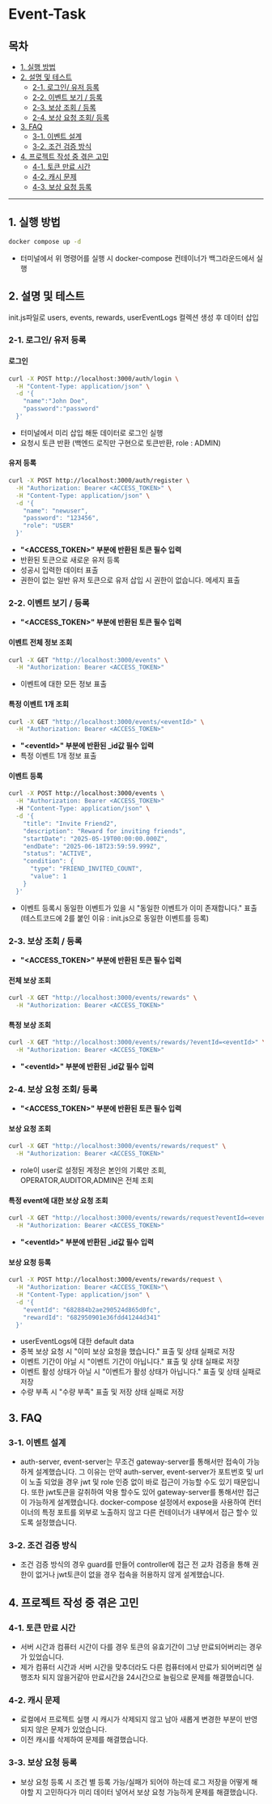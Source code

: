 # Event-Task

## 목차

- [1. 실행 방법](#1-실행-방법)
- [2. 설명 및 테스트](#2-설명-및-테스트)
  - [2-1. 로그인/ 유저 등록](#2-1-로그인-유저-등록)
  - [2-2. 이벤트 보기 / 등록](#2-2-이벤트-보기--등록)
  - [2-3. 보상 조회 / 등록](#2-3-보상-조회--등록)
  - [2-4. 보상 요청 조회/ 등록](#2-4-보상-요청-조회-등록)
- [3. FAQ](#3-faq)
  - [3-1. 이벤트 설계](#3-1-이벤트-설계)
  - [3-2. 조건 검증 방식](#3-2-조건-검증-방식)
- [4. 프로젝트 작성 중 겪은 고민](#4-프로젝트-작성-중-겪은-고민)
  - [4-1. 토큰 만료 시간](#4-1-토큰-만료-시간)
  - [4-2. 캐시 문제](#4-2-캐시-문제)
  - [4-3. 보상 요청 등록](#3-3-보상-요청-등록)

---

## 1. 실행 방법

```bash
docker compose up -d
```
- 터미널에서 위 명령어를 실행 시 docker-compose 컨테이너가 백그라운드에서 실행

## 2. 설명 및 테스트

init.js파일로 users, events, rewards, userEventLogs 컬렉션 생성 후 데이터 삽입


### 2-1. 로그인/ 유저 등록

#### 로그인

```bash
curl -X POST http://localhost:3000/auth/login \
  -H "Content-Type: application/json" \
  -d '{
    "name":"John Doe",
    "password":"password"
  }'
```
- 터미널에서 미리 삽입 해둔 데이터로 로그인 실행
- 요청시 토큰 반환 (백엔드 로직만 구현으로 토큰반환, role : ADMIN)

#### 유저 등록

```bash
curl -X POST http://localhost:3000/auth/register \
  -H "Authorization: Bearer <ACCESS_TOKEN>" \
  -H "Content-Type: application/json" \
  -d '{
    "name": "newuser",
    "password": "123456",
    "role": "USER"
  }'
```
- **"<ACCESS_TOKEN>" 부분에 반환된 토큰 필수 입력**
- 반환된 토큰으로 새로운 유저 등록
- 성공시 입력한 데이터 표출
- 권한이 없는 일반 유저 토큰으로 유저 삽입 시 권한이 없습니다. 메세지 표출

### 2-2. 이벤트 보기 / 등록

- **"<ACCESS_TOKEN>" 부분에 반환된 토큰 필수 입력**

#### 이벤트 전체 정보 조회
```bash
curl -X GET "http://localhost:3000/events" \
  -H "Authorization: Bearer <ACCESS_TOKEN>"
```
- 이벤트에 대한 모든 정보 표출

#### 특정 이벤트 1개 조회
```bash
curl -X GET "http://localhost:3000/events/<eventId>" \
  -H "Authorization: Bearer <ACCESS_TOKEN>"
```
- **"\<eventId>" 부분에 반환된 _id값 필수 입력**
- 특정 이벤트 1개 정보 표출

#### 이벤트 등록

```bash
curl -X POST http://localhost:3000/events \
  -H "Authorization: Bearer <ACCESS_TOKEN>"
  -H "Content-Type: application/json" \
  -d '{
    "title": "Invite Friend2",
    "description": "Reward for inviting friends",
    "startDate": "2025-05-19T00:00:00.000Z",
    "endDate": "2025-06-18T23:59:59.999Z",
    "status": "ACTIVE",
    "condition": {
      "type": "FRIEND_INVITED_COUNT",
      "value": 1
    }
  }'

```
- 이벤트 등록시 동일한 이벤트가 있을 시 "동일한 이벤트가 이미 존재합니다." 표출 (테스트코드에 2를 붙인 이유 : init.js으로 동일한 이벤트를 등록)


### 2-3. 보상 조회 / 등록

- **"<ACCESS_TOKEN>" 부분에 반환된 토큰 필수 입력**

#### 전체 보상 조회
```bash
curl -X GET "http://localhost:3000/events/rewards" \
  -H "Authorization: Bearer <ACCESS_TOKEN>"
```

#### 특정 보상 조회
```bash
curl -X GET "http://localhost:3000/events/rewards/?eventId=<eventId>" \
  -H "Authorization: Bearer <ACCESS_TOKEN>"
```
- **"\<eventId>" 부분에 반환된 _id값 필수 입력**

### 2-4. 보상 요청 조회/ 등록

- **"<ACCESS_TOKEN>" 부분에 반환된 토큰 필수 입력**

#### 보상 요청 조회
```bash
curl -X GET "http://localhost:3000/events/rewards/request" \
  -H "Authorization: Bearer <ACCESS_TOKEN>"
```
- role이 user로 설정된 계정은 본인의 기록만 조회, OPERATOR,AUDITOR,ADMIN은 전체 조회

#### 특정 event에 대한 보상 요청 조회
```bash
curl -X GET "http://localhost:3000/events/rewards/request?eventId=<eventId>" \
  -H "Authorization: Bearer <ACCESS_TOKEN>"
```
- **"\<eventId>" 부분에 반환된 _id값 필수 입력**

#### 보상 요청 등록
```bash
curl -X POST http://localhost:3000/events/rewards/request \
  -H "Authorization: Bearer <ACCESS_TOKEN>"\
  -H "Content-Type: application/json" \
  -d '{
    "eventId": "682884b2ae290524d865d0fc",
    "rewardId": "682950901e36fdd41244d341"
  }'
```
- userEventLogs에 대한 default data
- 중복 보상 요청 시 "이미 보상 요청을 했습니다." 표출 및 상태 실패로 저장
- 이벤트 기간이 아닐 시 "이벤트 기간이 아닙니다." 표출 및 상태 실패로 저장
- 이벤트 활성 상태가 아닐 시 "이벤트가 활성 상태가 아닙니다." 표출 및 상태 실패로 저장
- 수량 부족 시 "수량 부족" 표출 및 저장 상태 실패로 저장


## 3. FAQ

### 3-1. 이벤트 설계
- auth-server, event-server는 무조건 gateway-server를 통해서만 접속이 가능하게 설계했습니다. 그 이유는 만약 auth-server, event-server가 포트번호 및 url이 노출 되었을 경우 jwt 및 role 인증 없이 바로 접근이 가능할 수도 있기 때문입니다. 또한 jwt토큰을 갈취하여 악용 할수도 있어 gateway-server를 통해서만 접근이 가능하게 설계했습니다. docker-compose 설정에서 expose을 사용하여 컨터이너의 특정 포트를 외부로 노출하지 않고 다른 컨테이너가 내부에서 접근 할수 있도록 설정했습니다.

### 3-2. 조건 검증 방식
- 조건 검증 방식의 경우 guard를 만들어 controller에 접근 전 교차 검증을 통해 권한이 없거나 jwt토큰이 없을 경우 접속을 허용하지 않게 설계했습니다.


## 4. 프로젝트 작성 중 겪은 고민

### 4-1. 토큰 만료 시간
- 서버 시간과 컴퓨터 시간이 다를 경우 토큰의 유효기간이 그냥 만료되어버리는 경우가 있었습니다.
- 제가 컴퓨터 시간과 서버 시간을 맞추더라도 다른 컴퓨터에서 만료가 되어버리면 실행조차 되지 않을거같아 만료시간을 24시간으로 늘림으로 문제를 해결했습니다.

### 4-2. 캐시 문제
- 로컬에서 프로젝트 실행 시 캐시가 삭제되지 않고 남아 새롭게 변경한 부분이 반영되지 않은 문제가 있었습니다.
- 이전 캐시를 삭제하여 문제를 해결했습니다.

### 3-3. 보상 요청 등록
- 보상 요청 등록 시 조건 별 등록 가능/실패가 되어야 하는데 로그 저장을 어떻게 해야할 지 고민하다가 미리 데이터 넣어서 보상 요청 가능하게 문제를 해결했습니다.


